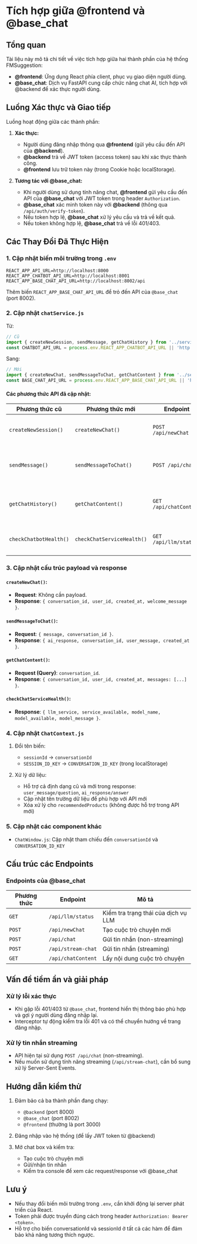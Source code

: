 # Tích hợp giữa @frontend và @base_chat

## Tổng quan

Tài liệu này mô tả chi tiết về việc tích hợp giữa hai thành phần của hệ thống FMSuggestion:
- **@frontend**: Ứng dụng React phía client, phục vụ giao diện người dùng.
- **@base_chat**: Dịch vụ FastAPI cung cấp chức năng chat AI, tích hợp với @backend để xác thực người dùng.

## Luồng Xác thực và Giao tiếp

Luồng hoạt động giữa các thành phần:

1. **Xác thực:**
   - Người dùng đăng nhập thông qua **@frontend** (gửi yêu cầu đến API của **@backend**).
   - **@backend** trả về JWT token (access token) sau khi xác thực thành công.
   - **@frontend** lưu trữ token này (trong Cookie hoặc localStorage).

2. **Tương tác với @base_chat:**
   - Khi người dùng sử dụng tính năng chat, **@frontend** gửi yêu cầu đến API của **@base_chat** với JWT token trong header `Authorization`.
   - **@base_chat** xác minh token này với **@backend** (thông qua `/api/auth/verify-token`).
   - Nếu token hợp lệ, **@base_chat** xử lý yêu cầu và trả về kết quả.
   - Nếu token không hợp lệ, **@base_chat** trả về lỗi 401/403.

## Các Thay Đổi Đã Thực Hiện

### 1. Cập nhật biến môi trường trong `.env`

```
REACT_APP_API_URL=http://localhost:8000
REACT_APP_CHATBOT_API_URL=http://localhost:8001
REACT_APP_BASE_CHAT_API_URL=http://localhost:8002/api
```

Thêm biến `REACT_APP_BASE_CHAT_API_URL` để trỏ đến API của `@base_chat` (port 8002).

### 2. Cập nhật `chatService.js`

Từ:
```javascript
// Cũ
import { createNewSession, sendMessage, getChatHistory } from '../services/chatService';
const CHATBOT_API_URL = process.env.REACT_APP_CHATBOT_API_URL || 'http://localhost:8001';
```

Sang:
```javascript
// Mới
import { createNewChat, sendMessageToChat, getChatContent } from '../services/chatService';
const BASE_CHAT_API_URL = process.env.REACT_APP_BASE_CHAT_API_URL || 'http://localhost:8002/api';
```

#### Các phương thức API đã cập nhật:

| Phương thức cũ | Phương thức mới | Endpoint | Mô tả |
|---------------|----------------|----------|-------|
| `createNewSession()` | `createNewChat()` | `POST /api/newChat` | Tạo cuộc trò chuyện mới |
| `sendMessage()` | `sendMessageToChat()` | `POST /api/chat` | Gửi tin nhắn trong cuộc trò chuyện |
| `getChatHistory()` | `getChatContent()` | `GET /api/chatContent` | Lấy nội dung/lịch sử cuộc trò chuyện |
| `checkChatbotHealth()` | `checkChatServiceHealth()` | `GET /api/llm/status` | Kiểm tra trạng thái dịch vụ chat |

### 3. Cập nhật cấu trúc payload và response

#### `createNewChat()`:
- **Request**: Không cần payload.
- **Response**: `{ conversation_id, user_id, created_at, welcome_message }`.

#### `sendMessageToChat()`:
- **Request**: `{ message, conversation_id }`.
- **Response**: `{ ai_response, conversation_id, user_message, created_at }`.

#### `getChatContent()`:
- **Request (Query)**: `conversation_id`.
- **Response**: `{ conversation_id, user_id, created_at, messages: [...] }`.

#### `checkChatServiceHealth()`:
- **Response**: `{ llm_service, service_available, model_name, model_available, model_message }`.

### 4. Cập nhật `ChatContext.js`

1. Đổi tên biến:
   - `sessionId` -> `conversationId`
   - `SESSION_ID_KEY` -> `CONVERSATION_ID_KEY` (trong localStorage)

2. Xử lý dữ liệu:
   - Hỗ trợ cả định dạng cũ và mới trong response: `user_message/question`, `ai_response/answer`
   - Cập nhật tên trường dữ liệu để phù hợp với API mới
   - Xóa xử lý cho `recommendedProducts` (không được hỗ trợ trong API mới)

### 5. Cập nhật các component khác

- `ChatWindow.js`: Cập nhật tham chiếu đến `conversationId` và `CONVERSATION_ID_KEY`

## Cấu trúc các Endpoints 

### Endpoints của @base_chat

| Phương thức | Endpoint | Mô tả |
|------------|----------|-------|
| `GET` | `/api/llm/status` | Kiểm tra trạng thái của dịch vụ LLM |
| `POST` | `/api/newChat` | Tạo cuộc trò chuyện mới |
| `POST` | `/api/chat` | Gửi tin nhắn (non-streaming) |
| `POST` | `/api/stream-chat` | Gửi tin nhắn (streaming) |
| `GET` | `/api/chatContent` | Lấy nội dung cuộc trò chuyện |

## Vấn đề tiềm ẩn và giải pháp

### Xử lý lỗi xác thực
- Khi gặp lỗi 401/403 từ `@base_chat`, frontend hiển thị thông báo phù hợp và gợi ý người dùng đăng nhập lại.
- Interceptor tự động kiểm tra lỗi 401 và có thể chuyển hướng về trang đăng nhập.

### Xử lý tin nhắn streaming
- API hiện tại sử dụng `POST /api/chat` (non-streaming).
- Nếu muốn sử dụng tính năng streaming (`/api/stream-chat`), cần bổ sung xử lý Server-Sent Events.

## Hướng dẫn kiểm thử

1. Đảm bảo cả ba thành phần đang chạy:
   - `@backend` (port 8000)
   - `@base_chat` (port 8002) 
   - `@frontend` (thường là port 3000)
   
2. Đăng nhập vào hệ thống (để lấy JWT token từ @backend)
3. Mở chat box và kiểm tra:
   - Tạo cuộc trò chuyện mới
   - Gửi/nhận tin nhắn
   - Kiểm tra console để xem các request/response với @base_chat

## Lưu ý

- Nếu thay đổi biến môi trường trong `.env`, cần khởi động lại server phát triển của React.
- Token phải được truyền đúng cách trong header `Authorization: Bearer <token>`.
- Hỗ trợ cho biến conversationId và sessionId ở tất cả các hàm để đảm bảo khả năng tương thích ngược. 